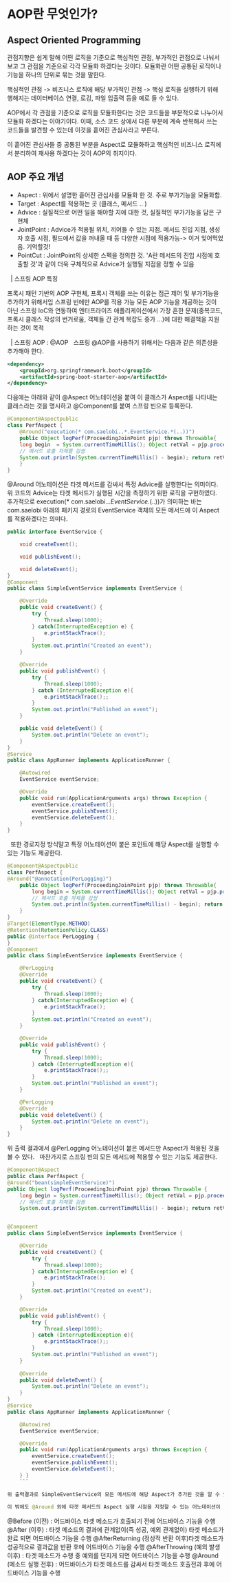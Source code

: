 # AOP란 무엇인가?

## Aspect Oriented Programming

관점지향은 쉽게 말해 어떤 로직을 기준으로 핵심적인 관점, 부가적인 관점으로 나눠서 보고 그 관점을 기준으로 각각 모듈화 하겠다는 것이다. 모듈화란 어떤 공통된 로직이나 기능을 하나의 단위로 묶는 것을 말한다. 

핵심적인 관점 -> 비즈니스 로직에 해당
부가적인 관점  -> 핵심 로직을 실행하기 위해 행해지는 데이터베이스 연결, 로깅, 파일 입출력 등을 예로 들 수 있다. 

AOP에서 각 관점을 기준으로 로직을 모듈화한다는 것은 코드들을 부분적으로 나누어서 모듈화 하겠다는 이야기이다. 이때, 소스 코드 상에서 다른 부분에 계속 반복해서 쓰는 코드들을 발견할 수 있는데 이것을 흩어진 관심사라고 부른다. 

이 흩어진 관심사들 중 공통된 부분을 Aspect로 모듈화하고 핵심적인 비즈니스 로직에서 분리하여 재사용 하겠다는 것이 AOP의 취지이다. 

## AOP 주요 개념

 - Aspect : 위에서 설명한 흩어진 관심사를 모듈화 한 것. 주로 부가기능을 모듈화함.
 - Target : Aspect를 적용하는 곳 (클래스, 메서드 .. )
 - Advice : 실질적으로 어떤 일을 해야할 지에 대한 것, 실질적인 부가기능을 담은 구현체
 - JointPoint : Advice가 적용될 위치, 끼어들 수 있는 지점. 메서드 진입 지점, 생성자 호출 시점, 필드에서 값을 꺼내올 때 등 다양한 시점에 적용가능-> 이거 잊어먹었음. 기억할것!
 - PointCut : JointPoint의 상세한 스펙을 정의한 것. 'A란 메서드의 진입 시점에 호출할 것'과 같이 더욱 구체적으로 Advice가 실행될 지점을 정할 수 있음

 
| 스프링 AOP 특징

프록시 패턴 기반의 AOP 구현체, 프록시 객체를 쓰는 이유는 접근 제어 및 부가기능을 추가하기 위해서임
스프링 빈에만 AOP를 적용 가능
모든 AOP 기능을 제공하는 것이 아닌 스프링 IoC와 연동하여 엔터프라이즈 애플리케이션에서 가장 흔한 문제(중복코드, 프록시 클래스 작성의 번거로움, 객체들 간 관계 복잡도 증가 ...)에 대한 해결책을 지원하는 것이 목적

 
| 스프링 AOP : @AOP
 
스프링 @AOP를 사용하기 위해서는 다음과 같은 의존성을 추가해야 한다. 
```xml
<dependency>
    <groupId>org.springframework.boot</groupId>
    <artifactId>spring-boot-starter-aop</artifactId>
</dependency>
```
다음에는 아래와 같이 @Aspect 어노테이션을 붙여 이 클래스가 Aspect를 나타내는 클래스라는 것을 명시하고 @Component를 붙여 스프링 빈으로 등록한다.
```Java
@Component@Aspectpublic 
class PerfAspect {
	@Around("execution(* com.saelobi..*.EventService.*(..))")
    public Object logPerf(ProceedingJoinPoint pjp) throws Throwable{
    long begin  = System.currentTimeMillis(); Object retVal = pjp.proceed(); 
    // 메서드 호출 자체를 감쌈
    System.out.println(System.currentTimeMillis() - begin); return retVal; 
    }
}
```
@Around 어노테이션은 타겟 메서드를 감싸서 특정 Advice를 실행한다는 의미이다. 위 코드의 Advice는 타겟 메서드가 실행된 시간을 측정하기 위한 로직을 구현하였다. 추가적으로 execution(* com.saelobi..*.EventService.*(..))가 의미하는 바는 com.saelobi 아래의 패키지 경로의 EventService 객체의 모든 메서드에 이 Aspect를 적용하겠다는 의미다.
```Java
public interface EventService {

    void createEvent();

    void publishEvent();

    void deleteEvent();
}
@Component
public class SimpleEventService implements EventService {

    @Override
    public void createEvent() {
        try {
            Thread.sleep(1000);
        } catch(InterruptedException e) {
            e.printStackTrace();
        }
        System.out.println("Created an event");
    }

    @Override
    public void publishEvent() {
        try {
            Thread.sleep(1000);
        } catch (InterruptedException e){
            e.printStackTrace();;
        }
        System.out.println("Published an event");
    }

    public void deleteEvent() {
        System.out.println("Delete an event");
    }
}
@Service
public class AppRunner implements ApplicationRunner {

    @Autowired
    EventService eventService;

    @Override
    public void run(ApplicationArguments args) throws Exception {
        eventService.createEvent();
        eventService.publishEvent();
        eventService.deleteEvent();
    }
}
```
 
또한 경로지정 방식말고 특정 어노테이션이 붙은 포인트에 해당 Aspect를 실행할 수 있는 기능도 제공한다. 
```Java
@Component@Aspectpublic 
class PerfAspect {
@Around("@annotation(PerLogging)")
	public Object logPerf(ProceedingJoinPoint pjp) throws Throwable{
		long begin = System.currentTimeMillis(); Object retVal = pjp.proceed(); 
		// 메서드 호출 자체를 감쌈 
		System.out.println(System.currentTimeMillis() - begin); return retVal; 
	}
}
@Target(ElementType.METHOD)
@Retention(RetentionPolicy.CLASS)
public @interface PerLogging {
}
@Component
public class SimpleEventService implements EventService {

    @PerLogging
    @Override
    public void createEvent() {
        try {
            Thread.sleep(1000);
        } catch(InterruptedException e) {
            e.printStackTrace();
        }
        System.out.println("Created an event");
    }

    @Override
    public void publishEvent() {
        try {
            Thread.sleep(1000);
        } catch (InterruptedException e){
            e.printStackTrace();;
        }
        System.out.println("Published an event");
    }

    @PerLogging
    @Override
    public void deleteEvent() {
        System.out.println("Delete an event");
    }
}
```

위 출력 결과에서 @PerLogging 어노테이션이 붙은 메서드만 Aspect가 적용된 것을 볼 수 있다.
 
마찬가지로 스프링 빈의 모든 메서드에 적용할 수 있는 기능도 제공한다.
```Java
@Component@Aspect
public class PerfAspect {
@Around("bean(simpleEventService)")
public Object logPerf(ProceedingJoinPoint pjp) throws Throwable {
	long begin = System.currentTimeMillis(); Object retVal = pjp.proceed(); 
    // 메서드 호출 자체를 감쌈 
    System.out.println(System.currentTimeMillis() - begin); return retVal; }}


@Component
public class SimpleEventService implements EventService {

    @Override
    public void createEvent() {
        try {
            Thread.sleep(1000);
        } catch(InterruptedException e) {
            e.printStackTrace();
        }
        System.out.println("Created an event");
    }

    @Override
    public void publishEvent() {
        try {
            Thread.sleep(1000);
        } catch (InterruptedException e){
            e.printStackTrace();;
        }
        System.out.println("Published an event");
    }
    
    @Override
    public void deleteEvent() {
        System.out.println("Delete an event");
    }
}
@Service
public class AppRunner implements ApplicationRunner {

    @Autowired
    EventService eventService;

    @Override
    public void run(ApplicationArguments args) throws Exception {
        eventService.createEvent();
        eventService.publishEvent();
        eventService.deleteEvent();
    } }
    ```

위 출력결과로 SimpleEventService의 모든 메서드에 해당 Aspect가 추가된 것을 알 수 있다.
 
이 밖에도 @Around 외에 타겟 메서드의 Aspect 실행 시점을 지정할 수 있는 어노테이션이 있다. 
```
@Before (이전) : 어드바이스 타겟 메소드가 호출되기 전에 어드바이스 기능을 수행
@After (이후) : 타겟 메소드의 결과에 관계없이(즉 성공, 예외 관계없이) 타겟 메소드가 완료 되면 어드바이스 기능을 수행
@AfterReturning (정상적 반환 이후)타겟 메소드가 성공적으로 결과값을 반환 후에 어드바이스 기능을 수행
@AfterThrowing (예외 발생 이후) : 타겟 메소드가 수행 중 예외를 던지게 되면 어드바이스 기능을 수행
@Around (메소드 실행 전후) : 어드바이스가 타겟 메소드를 감싸서 타겟 메소드 호출전과 후에 어드바이스 기능을 수행
```